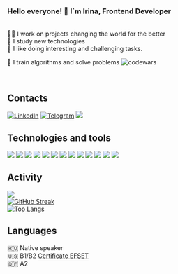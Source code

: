 ### Hello everyone! 👋 I`m Irina, Frontend Developer
<br />
👩‍💻 I work on projects changing the world for the better <br />
🎯 I study new technologies <br />
💪 I like doing interesting and challenging tasks. <br />
<p>📝 I train algorithms and solve problems <image src="https://www.codewars.com/users/lis_krylova/badges/micro" alt="codewars"></p>
<br />

## Contacts
[![LinkedIn](https://img.shields.io/badge/LinkedIn-0077B5?style=for-the-badge&logo=linkedin&logoColor=white)](https://www.linkedin.com/in/ivkrylova) 
[![Telegram](https://img.shields.io/badge/-Telegram-blue?style=for-the-badge&logo=telegram)](https://t.me/IVKrylova)
<a href=mailto:ivk.lis@yandex.ru>![](https://img.shields.io/badge/E--mail-ivk.lis%40yandex.ru-blue?style=for-the-badge&logo=appveyo)</a>
<br />

## Technologies and tools
![](https://img.shields.io/badge/JavaScript-000000?style=for-the-badge&logo=javascript&logoColor=F7DF1E)
![](https://img.shields.io/badge/TypeScript-000000?style=for-the-badge&logo=typescript&logoColor=white)
![](https://img.shields.io/badge/next.js-000000?style=for-the-badge&logo=nextdotjs&logoColor=white)
![](https://img.shields.io/badge/React-000000?style=for-the-badge&logo=react&logoColor=61DAFB)
![](https://img.shields.io/badge/React_Router-000000?style=for-the-badge&logo=react-router&logoColor=white)
![](https://img.shields.io/badge/Redux-000000?style=for-the-badge&logo=redux&logoColor=white)
![](https://img.shields.io/badge/Redux%20saga-000000?style=for-the-badge&logo=redux%20saga&logoColor=999999)
![](https://img.shields.io/badge/axios-000000?&style=for-the-badge&logo=axios&logoColor=white)
![](https://img.shields.io/badge/HTML5-000000?style=for-the-badge&logo=html5&logoColor=white)
![](https://img.shields.io/badge/CSS3-000000?style=for-the-badge&logo=css3&logoColor=white)
![](https://img.shields.io/badge/Sass-000000?style=for-the-badge&logo=sass&logoColor=white)
![](https://img.shields.io/badge/styled--components-000000?style=for-the-badge&logo=styled-components&logoColor=white)
![](https://img.shields.io/badge/Material%20UI-000000?style=for-the-badge&logo=mui&logoColor=white)
<br />

## Activity
![](https://komarev.com/ghpvc/?username=IVKrylova&color=000000&style=for-the-badge) 
<br />
[![GitHub Streak](https://streak-stats.demolab.com/?user=IVKrylova&theme=highcontrast)](https://git.io/streak-stats)
<br />
[![Top Langs](https://github-readme-stats.vercel.app/api/top-langs/?username=IVKrylova&theme=dark)](https://github.com/anuraghazra/github-readme-stats)

## Languages
🇷🇺 Native speaker <br />
🇺🇸 B1/B2 [Certificate EFSET](https://www.efset.org/cert/Ypv2KA) <br />
🇩🇪 A2
